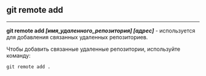 ## git remote add

---

__git remote add *[имя_удаленного_репозитория] [адрес]*__ - используется для добавления связанных удаленных репозиториев.

Чтобы добавить связанные удаленные репозитории, используйте команду: 

```bash=
git remote add .
```